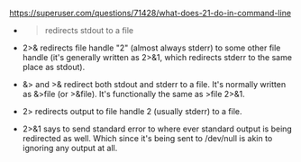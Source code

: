 https://superuser.com/questions/71428/what-does-21-do-in-command-line

- > redirects stdout to a file
- 2>& redirects file handle "2" (almost always stderr) to some other file handle (it's generally written as 2>&1, which redirects stderr to the same place as stdout).
- &> and >& redirect both stdout and stderr to a file. It's normally written as &>file (or >&file). It's functionally the same as >file 2>&1.
- 2> redirects output to file handle 2 (usually stderr) to a file.

- 2>&1 says to send standard error to where ever standard output is being redirected as well. Which since it's being sent to /dev/null is akin to ignoring any output at all.
